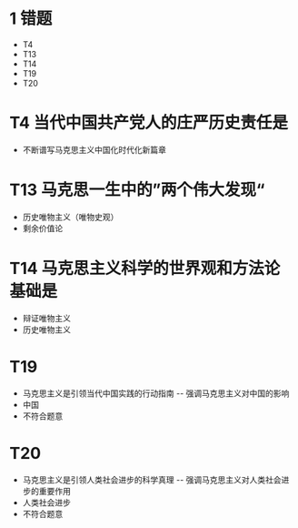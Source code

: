 # 1 错题 

* T4
* T13
* T14
* T19
* T20



# T4 当代中国共产党人的庄严历史责任是

* 不断谱写马克思主义中国化时代化新篇章



# T13 马克思一生中的”两个伟大发现“

* 历史唯物主义（唯物史观）
* 剩余价值论



# T14 马克思主义科学的世界观和方法论基础是

* 辩证唯物主义
* 历史唯物主义



# T19

* 马克思主义是引领当代中国实践的行动指南 -- 强调马克思主义对中国的影响
* 中国
* 不符合题意



# T20

* 马克思主义是引领人类社会进步的科学真理 -- 强调马克思主义对人类社会进步的重要作用
* 人类社会进步
* 不符合题意







# 



